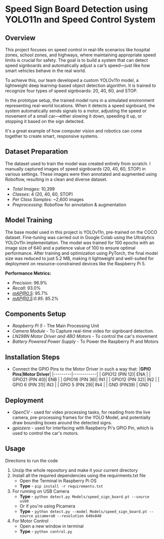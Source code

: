 # Speed Sign Board Detection using YOLO11n and Speed Control System

## Overview

This project focuses on speed control in real-life scenarios like hospital zones, school zones, and highways, where maintaining appropriate speed limits is crucial for safety. The goal is to build a system that can detect speed signboards and automatically adjust a car’s speed—just like how smart vehicles behave in the real world.

To achieve this, our team developed a custom YOLOv11n model, a lightweight deep learning-based object detection algorithm. It is trained to recognize four types of speed signboards: 20, 40, 60, and STOP.

In the prototype setup, the trained model runs in a simulated environment representing real-world locations. When it detects a speed signboard, the system automatically sends signals to a motor, adjusting the speed or movement of a small car—either slowing it down, speeding it up, or stopping it based on the sign detected.

It's a great example of how computer vision and robotics can come together to create smart, responsive systems.

## Dataset Preparation

The dataset used to train the model was created entirely from scratch. I manually captured images of speed signboards (20, 40, 60, STOP) in various settings. These images were then annotated and augmented using Roboflow, resulting in a clean and diverse dataset.

- *Total Images*: 10,399
- *Classes*: 4 (20, 40, 60, STOP)
- *Per Class Samples*: ~2,600 images
- *Preprocessing*: Roboflow for annotation & augmentation

## Model Training

The base model used in this project is YOLOv11n, pre-trained on the COCO dataset. Fine-tuning was carried out in Google Colab using the Ultralytics YOLOv11n implementation. The model was trained for 100 epochs with an image size of 640 and a patience value of 100 to ensure optimal performance. After training and optimization using PyTorch, the final model size was reduced to just 5.2 MB, making it lightweight and well-suited for deployment on resource-constrained devices like the Raspberry Pi 5.

**Performance Metrics:**
- *Precision*: 96.9%
- *Recall*: 93.0%
- *mAP@0.5*: 95.7%
- *mAP@0.5:0.95*: 85.2%

## Components Setup

- *Raspberry Pi 5* - The Main Processing Unit
- *Camera Module*  - To Capture real-time video for signboard detection.
- *LN298N Motor Driver and 4BO Motors* - To control the car's movement
- *Battery Powered Power Supply* - To Power the Raspberry Pi and Motors

## Installation Steps

- Connect the GPIO Pins to the Motor Driver in such a way that:
  |**GPIO Pins**|**Motor Driver**|
  |---------|------------|
  | GPIO12 (PIN 12)| ENA | 
  | GPIO21 (PIN 40)| ENB |
  | GPIO16 (PIN 36)| IN1 |
  | GPIO12 (PIN 32)| IN2 |
  | GPIO 6 (PIN 31)| IN3 |
  | GPIO 5 (PIN 29)| IN4 |
  | GND    (PIN39) | GND |

## Deployment

- *OpenCV* - used for video processing tasks, for reading from the live camera, pre-processing frames for the YOLO Model, and potentially draw bounding boxes around the detected signs.
- *gpiozero* - used for interfacing with Raspberry Pi's GPIO Pin, which is used to control the car's motors.    

## Usage 

Directions to run the code
1. Unzip the whole repository and make it your current directory 
2. Install all the required dependencies using the requirments.txt file
    * Open the Terminal in Raspberry Pi OS
    * **Type** - `pip install -r requirements.txt`
3. For running on USB Camera 
    * **Type** - `python detect.py Models/speed_sign_board.pt --source usb0`
    * Or if you're using Picamera
    * **Type** - `python detect.py --model Models/speed_sign_board.pt --source picamera0 --resolution 640x840`
4. For Motor Control
   * Open a new window in terminal
   * **Type** - `python control.py`
  


